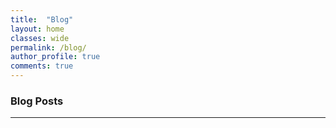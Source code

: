 ```yaml
---
title:  "Blog"
layout: home
classes: wide
permalink: /blog/
author_profile: true
comments: true
---
```


### Blog Posts
---
